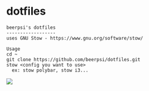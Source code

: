 # dotfiles

    beerpsi's dotfiles
    ------------------
    uses GNU Stow - https://www.gnu.org/software/stow/
    
    Usage 
    cd ~
    git clone https://github.com/beerpsi/dotfiles.git
    stow <config you want to use>
      ex: stow polybar, stow i3...
      
 ![](https://cdn.discordapp.com/attachments/290312423309705218/735492972308594718/unknown.png)
     
